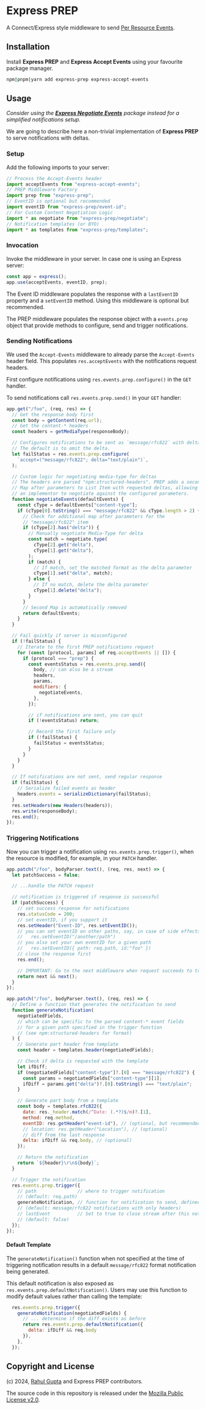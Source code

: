 # Express PREP

A Connect/Express style middleware to send [Per Resource Events](https://cxres.github.io/prep/draft-gupta-httpbis-per-resource-events.html).

## Installation

Install **Express PREP** and **Express Accept Events** using your favourite package manager.

```sh
npm|pnpm|yarn add express-prep express-accept-events
```

## Usage

_Consider using the **[Express Negotiate Events](https://www.npmjs.com/package/express-negotiate-events)** package instead for a simplified notifications setup._

We are going to describe here a non-trivial implementation of **Express PREP** to serve notifications with deltas.

### Setup

Add the following imports to your server:

```js
// Process the Accept-Events header
import acceptEvents from "express-accept-events";
// PREP Middleware Factory
import prep from "express-prep";
// EventID is optional but recommended
import eventID from "express-prep/event-id";
// For Custom Content Negotiation Logic
import * as negotiate from "express-prep/negotiate";
// Notification templates (or BYO)
import * as templates from "express-prep/templates";
```

### Invocation

Invoke the middleware in your server. In case one is using an Express server:

```js
const app = express();
app.use(acceptEvents, eventID, prep);
```

The Event ID middleware populates the response with a `lastEventID` property and a `setEventID` method. Using this middleware is optional but recommended.

The PREP middleware populates the response object with a `events.prep` object that provide methods to configure, send and trigger notifications.

### Sending Notifications

We used the `Accept-Events` middleware to already parse the `Accept-Events` header field. This populates `res.acceptEvents` with the notifications request headers.

First configure notifications using `res.events.prep.configure()` in the `GET` handler.

To send notifications call `res.events.prep.send()` in your `GET` handler:

```js
app.get("/foo", (req, res) => {
  // Get the response body first
  const body = getContent(req.url);
  // Get the content-* headers
  const headers = getMediaType(responseBody);

  // Configures notifications to be sent as `message/rfc822` with deltas.
  // The default is to omit the delta.
  let failStatus = res.events.prep.configure(
    `accept=("message/rfc822"; delta="text/plain")`,
  );

  // Custom logic for negotiating media-type for deltas
  // The headers are parsed "npm:structured-headers". PREP adds a second
  // Map after parameters to List Item with requested deltas, allowing
  // an implementor to negotiate against the configured parameters.
  function negotiateEvents(defaultEvents) {
    const cType = defaultEvents["content-type"];
    if (cType[0].toString() === "message/rfc822" && cType.length > 2) {
      // Check for additional map after parameters for the
      // "message/rfc822" item
      if (cType[2].has("delta")) {
        // Manually negotiate Media-Type for delta
        const match = negotiate.type(
          cType[2].get("delta"),
          cType[1].get("delta"),
        );
        if (match) {
          // If match, set the matched format as the delta parameter
          cType[1].set("delta", match);
        } else {
          // If no match, delete the delta parameter
          cType[1].delete("delta");
        }
      }
      // Second Map is automatically removed
      return defaultEvents;
    }
  }

  // Fail quickly if server is misconfigured
  if (!failStatus) {
    // Iterate to the first PREP notifications request
    for (const [protocol, params] of req.acceptEvents || []) {
      if (protocol === "prep") {
        const eventsStatus = res.events.prep.send({
          body, // can also be a stream
          headers,
          params,
          modifiers: {
            negotiateEvents,
          },
        });

        // if notifications are sent, you can quit
        if (!eventsStatus) return;

        // Record the first failure only
        if (!failStatus) {
          failStatus = eventsStatus;
        }
      }
    }
  }

  // If notifications are not sent, send regular response
  if (failStatus) {
    // Serialize failed events as header
    headers.events = serializeDictionary(failStatus);
  }
  res.setHeaders(new Headers(headers));
  res.write(responseBody);
  res.end();
});
```

### Triggering Notifications

Now you can trigger a notification using `res.events.prep.trigger()`, when the resource is modified, for example, in your `PATCH` handler.

```js
app.patch("/foo", bodyParser.text(), (req, res, next) => {
  let patchSuccess = false;

  // ...handle the PATCH request

  // notification is triggered if response is successful
  if (patchSuccess) {
    // set success response for notifications
    res.statusCode = 200;
    // set eventID, if you support it
    res.setHeader("Event-ID", res.setEventID());
    // you can set eventID on other paths, say, in case of side effects
    //   res.setEventID("/another/path")
    // you also set your own eventID for a given path
    //   res.setEventID({ path: req.path, id:"foo" })
    // close the response first
    res.end();

    // IMPORTANT: Go to the next middleware when request succeeds to trigger the notification
    return next && next();
  }
});

app.patch("/foo", bodyParser.text(), (req, res) => {
  // Define a function that generates the notification to send
  function generateNotification(
    negotiatedFields,
    // which can be specific to the parsed content-* event fields
    // for a given path specified in the trigger function
    // (see npm:structured-headers for format)
  ) {
    // Generate part header from template
    const header = templates.header(negotiatedFields);

    // Check if delta is requested with the template
    let ifDiff;
    if (negotiatedFields["content-type"]?.[0] === "message/rfc822") {
      const params = negotiatedFields["content-type"][1];
      ifDiff = params.get("delta")?.[0].toString() === "text/plain";
    }

    // Generate part body from a template
    const body = templates.rfc822({
      date: res._header.match(/^Date: (.*?)$/m)?.[1],
      method: req.method,
      eventID: res.getHeader("event-id"), // (optional, but recommended)
      // location: res.getHeader("Location"), // (optional)
      // diff from the last response
      delta: ifDiff && req.body, // (optional)
    });

    // Return the notification
    return `${header}\r\n${body}`;
  }

  // Trigger the notification
  res.events.prep.trigger({
    // path               // where to trigger notification
    // (default: req.path)
    generateNotification, // function for notification to send, defined above
    // (default: message/rfc822 notifications with only headers)
    // lastEvent          // Set to true to close stream after this notification
    // (default: false)
  });
});
```

#### Default Template

The `generateNotification()` function when not specified at the time of triggering notification results in a default `message/rfc822` format notification being generated.

This default notification is also exposed as `res.events.prep.defaultNotification()`. Users may use this function to modify default values rather than calling the template:

```js
  res.events.prep.trigger({
    generateNotification(negotiatedFields) {
      // ... determine if the diff exists as before
      return res.events.prep.defaultNotification({
        delta: ifDiff && req.body
      }),
    },
  });
```

## Copyright and License

(c) 2024, [Rahul Gupta](https://cxres.pages.dev/profile#i) and Express PREP contributors.

The source code in this repository is released under the [Mozilla Public License v2.0](./LICENSE).
